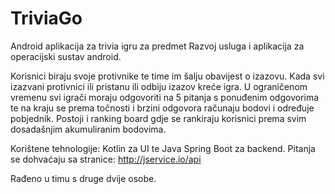 # TriviaGo
Android aplikacija za trivia igru za predmet Razvoj usluga i aplikacija za operacijski sustav android. 

Korisnici biraju svoje protivnike te time im šalju obavijest o izazovu. Kada svi izazvani protivnici ili pristanu ili odbiju izazov kreće igra. U ograničenom vremenu svi igrači moraju odgovoriti na 5 pitanja s ponuđenim odgovorima te na kraju se prema točnosti i brzini odgovora računaju bodovi i određuje pobjednik. Postoji i ranking board gdje se rankiraju korisnici prema svim dosadašnjim akumuliranim bodovima. 

Korištene tehnologije: Kotlin za UI te Java Spring Boot za backend. Pitanja se dohvaćaju sa stranice: http://jservice.io/api

Rađeno u timu s druge dvije osobe.
